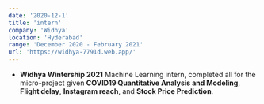 ```yaml
---
date: '2020-12-1'
title: 'intern'
company: 'Widhya'
location: 'Hyderabad'
range: 'December 2020 - February 2021'
url: 'https://widhya-7791d.web.app/'
---
```


- __Widhya Wintership 2021__ Machine Learning intern, completed all for the micro-project given __COVID19 Quantitative Analysis and Modeling__, __Flight delay__, __Instagram reach__, and __Stock Price Prediction__.
